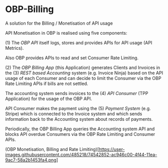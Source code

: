 # OBP-Billing

A solution for the Billing / Monetisation of API usage 

API Monetisation in OBP is realised using five components: 

(1) The *OBP API* itself logs, stores and provides APIs for API usage (API Metrics). 

Also OBP provides APIs to read and set Consumer Rate Limiting. 

(2) The *OBP Billing App* (this Application) generates Clients and Invoices in the (3) *REST based Accounting* system (e.g. Invoice Ninja) based on the API usage of each Consumer and can decide to limit the Consumer via the OBP Rate Limiting APIs if bills are not settled. 

The accounting system sends invoices to the (4) *API Consumer* (TPP Application) for the usage of the OBP API. 

API Consumer makes the payment using the (5) *Payment System* (e.g. Stripe) which is connected to the Invoice system and which sends information back to the Accounting system about records of payments. 

Periodically, the OBP Billing App queries the Accounting system API and blocks API overdue Consumers via the OBP Rate Limiting and Consumer APIs.

(OBP Monetisation, Billing and Rate Limiting)[https://user-images.githubusercontent.com/485218/74542852-ac946c00-4f44-11ea-9ac7-58a2b1453fa4.png]
